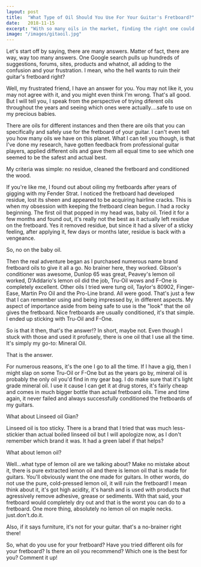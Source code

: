 ```yaml
---
layout: post
title:  "What Type of Oil Should You Use For Your Guitar's Fretboard?"
date:   2018-11-15
excerpt: "With so many oils in the market, finding the right one could get complicated. Here's my take on which one you should you use for your fretboard"
image: "/images/gitaoil.jpg"
---
```

Let's start off by saying, there are many answers. Matter of fact, there are way, way too many answers. One Google search pulls up hundreds of suggestions, forums, sites, products and whatnot, all adding to the confusion and your frustration. I mean, who the hell wants to ruin their guitar's fretboard right?

Well, my frustrated friend, I have an answer for you. You may not like it, you may not agree with it, and you might even think I'm wrong. That's all good. But I will tell you, I speak from the perspective of trying diferent oils throughout the years and seeing which ones were actually....safe to use on my precious babies. 

There are oils for different instances and then there are oils that you can specifically and safely use for the fretboard of your guitar. I can't even tell you how many oils we have on this planet. What I can tell you though, is that I've done my research, have gotten feedback from professional guitar players, applied different oils and gave them all equal time to see which one seemed to be the safest and actual best.

My criteria was simple: no residue, cleaned the fretboard and conditioned the wood.

If you're like me, I found out about oiling my fretboards after years of gigging with my Fender Strat. I noticed the fretboard had developed residue, lost its sheen and appeared to be acquiring hairline cracks. This is when my obsession with keeping the fretboard clean begun. I had a rocky beginning. The first oil that popped in my head was, baby oil. Tried it for a few months and found out, it's really not the best as it actually left residue on the fretboard. Yes it removed residue, but since it had a sliver of a sticky feeling, after applying it, few days or months later, residue is back with a vengeance.

So, no on the baby oil.

Then the real adventure began as I purchased numerous name brand fretboard oils to give it all a go. No brainer here, they worked. Gibson's conditioner was awesome, Dunlop 65 was great, Peavey's lemon oil worked, D'Addario's lemon oil did the job, Tru-Oil wows and F-One is completely excellent. Other oils I tried were tung oil, Taylor's 80902, Finger-Ease, Martin Pro Oil and the Pro-Line brand. All were good. That's just a few that I can remember using and being impressed by, in different aspects. My aspect of importance aside from being safe to use is the "look" that the oil gives the fretboard. Nice fretboards are usually conditioned, it's that simple. I ended up sticking with Tru-Oil and F-One.

So is that it then, that's the answer!? In short, maybe not. Even though I stuck with those and used it profusely, there is one oil that I use all the time. It's simply my go-to: Mineral Oil.

That is the answer.

For numerous reasons, it's the one I go to all the time. If I have a gig, then I might slap on some Tru-Oil or F-One but as the years go by, mineral oil is probably the only oil you'd find in my gear bag. I do make sure that it's light grade mineral oil. I use it cause I can get it at drug stores, it's fairly cheap and comes in much bigger bottle than actual fretboard oils. Time and time again, it never failed and always successfully conditioned the fretboards of my guitars. 

What about Linseed oil Gian?

Linseed oil is too sticky. There is a brand that I tried that was much less-stickier than actual boiled linseed oil but I will apologize now, as I don't remember which brand it was. It had a green label if that helps? 

What about lemon oil?

Well...what type of lemon oil are we talking about? Make no mistake about it, there is pure extracted lemon oil and there is lemon oil that is made for guitars. You'll obviously want the one made for guitars. In other words, do not use the pure, cold-pressed lemon oil, it will ruin the fretboard! I mean think about it, it's got high acidity, it's harsh and is used with products that agressively remove adhesive, grease or sediments. With that said, your fretboard would completely dry out and that is the worst you can do to a fretboard. One more thing, absolutely no lemon oil on maple necks. just.don't.do.it.  

Also, if it says furniture, it's not for your guitar. that's a no-brainer right there!

So, what do you use for your fretboard? Have you tried different oils for your fretboard? Is there an oil you recommend? Which one is the best for you? Comment it up!
